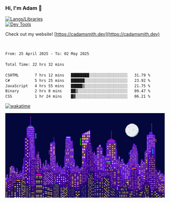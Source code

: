 ### Hi, I'm Adam 👋

[![Langs/Libraries](https://skillicons.dev/icons?i=cs,dotnet,js,css,html,sass,ts,jquery,bootstrap)](https://skillicons.dev)
<br/>
[![Dev Tools](https://skillicons.dev/icons?i=git,github,githubactions,visualstudio)](https://skillicons.dev)

Check out my website! [https://cadamsmith.dev](https://cadamsmith.dev)

<br/>

<!--START_SECTION:waka-->

```txt
From: 25 April 2025 - To: 02 May 2025

Total Time: 22 hrs 32 mins

CSHTML       7 hrs 12 mins   ████████░░░░░░░░░░░░░░░░░   31.79 %
C#           5 hrs 25 mins   ██████░░░░░░░░░░░░░░░░░░░   23.92 %
JavaScript   4 hrs 55 mins   █████▒░░░░░░░░░░░░░░░░░░░   21.75 %
Binary       2 hrs 8 mins    ██▒░░░░░░░░░░░░░░░░░░░░░░   09.47 %
CSS          1 hr 24 mins    █▓░░░░░░░░░░░░░░░░░░░░░░░   06.21 %
```

<!--END_SECTION:waka-->

[![wakatime](https://wakatime.com/badge/user/2234bda2-efd3-47c5-8724-79108edfe9aa.svg)](https://wakatime.com/@2234bda2-efd3-47c5-8724-79108edfe9aa)

![Pixelated city at night](./media/city.gif)
